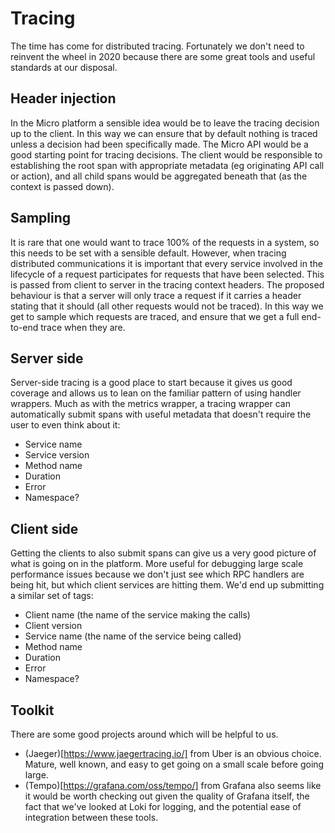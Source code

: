 Tracing
=======

The time has come for distributed tracing. Fortunately we don't need to reinvent the wheel in 2020 because there are some great tools and useful standards at our disposal.


Header injection
----------------

In the Micro platform a sensible idea would be to leave the tracing decision up to the client. In this way we can ensure that by default nothing is traced unless a decision had been specifically made. The Micro API would be a good starting point for tracing decisions. The client would be responsible to establishing the root span with appropriate metadata (eg originating API call or action), and all child spans would be aggregated beneath that (as the context is passed down).


Sampling
--------

It is rare that one would want to trace 100% of the requests in a system, so this needs to be set with a sensible default. However, when tracing distributed communications it is important that every service involved in the lifecycle of a request participates for requests that have been selected. This is passed from client to server in the tracing context headers. The proposed behaviour is that a server will only trace a request if it carries a header stating that it should (all other requests would not be traced). In this way we get to sample which requests are traced, and ensure that we get a full end-to-end trace when they are.


Server side
-----------

Server-side tracing is a good place to start because it gives us good coverage and allows us to lean on the familiar pattern of using handler wrappers. Much as with the metrics wrapper, a tracing wrapper can automatically submit spans with useful metadata that doesn't require the user to even think about it:

- Service name
- Service version
- Method name
- Duration
- Error
- Namespace?


Client side
-----------

Getting the clients to also submit spans can give us a very good picture of what is going on in the platform. More useful for debugging large scale performance issues because we don't just see which RPC handlers are being hit, but which client services are hitting them. We'd end up submitting a similar set of tags:

- Client name (the name of the service making the calls)
- Client version
- Service name (the name of the service being called)
- Method name
- Duration
- Error
- Namespace?


Toolkit
-------

There are some good projects around which will be helpful to us.

- (Jaeger)[https://www.jaegertracing.io/] from Uber is an obvious choice. Mature, well known, and easy to get going on a small scale before going large.
- (Tempo)[https://grafana.com/oss/tempo/] from Grafana also seems like it would be worth checking out given the quality of Grafana itself, the fact that we've looked at Loki for logging, and the potential ease of integration between these tools.
